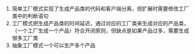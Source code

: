 1. 简单工厂模式实现了生成产品类的代码和客户端分离，但扩展时需要修改工厂类中的判断语句
2. 工厂模式把生成产品类的时间延迟，通过对应的工厂类来生成对应的产品类，（一个工厂生成一个产品）符合开闭原则，但缺点是如果产品过多，需要生成很多工厂类
3. 抽象工厂模式一个可以生产多个产品
